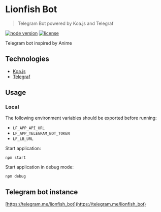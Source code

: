 # Lionfish Bot

> Telegram Bot powered by Koa.js and Telegraf

[![node version][node-image]][node-url]
[![license][license-image]][license-url]

[node-image]: https://img.shields.io/badge/node-10.1.x-brightgreen.svg?style=flat-square
[node-url]: https://nodejs.org/en/download/
[license-image]: https://img.shields.io/github/license/mashape/apistatus.svg?style=flat-square
[license-url]: https://github.com/linden-honey/linden-honey-bot/blob/master/LICENSE

Telegram bot inspired by Anime

## Technologies

* [Koa.js](https://koajs.com/)
* [Telegraf](http://telegraf.js.org/)

## Usage

### Local

The following environment variables should be exported before running:
* `LF_APP_API_URL`
* `LF_APP_TELEGRAM_BOT_TOKEN`
* `LF_LB_URL`

Start application:
```
npm start
```

Start application in debug mode:
```
npm debug
```

## Telegram bot instance

[https://telegram.me/lionfish_bot](https://telegram.me/lionfish_bot)
